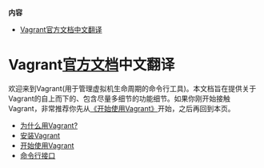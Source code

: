 <!-- START doctoc generated TOC please keep comment here to allow auto update -->
<!-- DON'T EDIT THIS SECTION, INSTEAD RE-RUN doctoc TO UPDATE -->
**内容**

- [Vagrant官方文档中文翻译](#vagrant%E5%AE%98%E6%96%B9%E6%96%87%E6%A1%A3%E4%B8%AD%E6%96%87%E7%BF%BB%E8%AF%91)

<!-- END doctoc generated TOC please keep comment here to allow auto update -->

# Vagrant[官方文档](https://www.vagrantup.com/docs/)中文翻译

欢迎来到Vagrant(用于管理虚拟机生命周期的命令行工具)。本文档旨在提供关于Vagrant的自上而下的、包含尽量多细节的功能细节。如果你刚开始接触Vagrant，非常推荐你先从[《开始使用Vagrant》](./getting_started.md)开始，之后再回到本页。

* [为什么用Vagrant?](./why-vagrant.md)
* [安装Vagrant](./installation.md)
* [开始使用Vagrant](./getting_started.md)
* [命令行接口](./cli.md)


